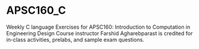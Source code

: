 # APSC160_C
Weekly C language Exercises for APSC160: Introduction to Computation in Engineering Design
Course instructor Farshid Agharebparast is credited for in-class activities, prelabs, and sample exam questions.
